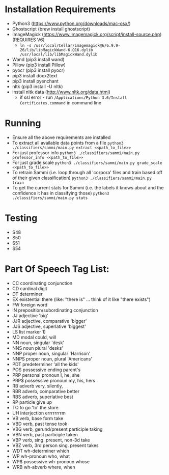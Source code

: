 
# Installation Requirements

  * Python3 (https://www.python.org/downloads/mac-osx/)
  * Ghostscript (brew install ghostscript)
  * ImageMagick (https://www.imagemagick.org/script/install-source.php) (REQUIRES V6)
    - ``ln -s /usr/local/Cellar/imagemagick@6/6.9.9-26/lib/libMagickWand-6.Q16.dylib /usr/local/lib/libMagickWand.dylib``
  * Wand (pip3 install wand)
  * Pillow (pip3 install Pillow)
  * pyocr (pip3 install pyocr)
  * pip3 install docx2text
  * pip3 install pyenchant
  * nltk (pip3 install -U nltk)
  * install nltk data (http://www.nltk.org/data.html)
    - if ssl error - run ``/Applications/Python 3.6/Install Certificates.command`` in command line

# Running

  * Ensure all the above requirements are installed
  * To extract all available data points from a file ``python3 ./classifiers/sammi/main.py extract <<path_to_file>>``
  * For just professor info ``python3 ./classifiers/sammi/main.py professor_info <<path_to_file>>``
  * For just grade scale ``python3 ./classifiers/sammi/main.py grade_scale <<path_to_file>>``
  * To retrain Sammi (i.e. loop through all 'corpora' files and train based off of their given classification) ``python3 ./classifiers/sammi/main.py train``
  * To get the current stats for Sammi (i.e. the labels it knows about and the confidence it has in classifying those) ``python3 ./classifiers/sammi/main.py stats``

# Testing

  * S48
  * S50
  * S51
  * S54

# Part Of Speech Tag List:

  * CC	coordinating conjunction
  * CD	cardinal digit
  * DT	determiner
  * EX	existential there (like: "there is" ... think of it like "there exists")
  * FW	foreign word
  * IN	preposition/subordinating conjunction
  * JJ	adjective	'big'
  * JJR	adjective, comparative	'bigger'
  * JJS	adjective, superlative	'biggest'
  * LS	list marker	1)
  * MD	modal	could, will
  * NN	noun, singular 'desk'
  * NNS	noun plural	'desks'
  * NNP	proper noun, singular	'Harrison'
  * NNPS	proper noun, plural	'Americans'
  * PDT	predeterminer	'all the kids'
  * POS	possessive ending	parent's
  * PRP	personal pronoun	I, he, she
  * PRP$	possessive pronoun	my, his, hers
  * RB	adverb	very, silently,
  * RBR	adverb, comparative	better
  * RBS	adverb, superlative	best
  * RP	particle	give up
  * TO	to	go 'to' the store.
  * UH	interjection	errrrrrrrm
  * VB	verb, base form	take
  * VBD	verb, past tense	took
  * VBG	verb, gerund/present participle	taking
  * VBN	verb, past participle	taken
  * VBP	verb, sing. present, non-3d	take
  * VBZ	verb, 3rd person sing. present	takes
  * WDT	wh-determiner	which
  * WP	wh-pronoun	who, what
  * WP$	possessive wh-pronoun	whose
  * WRB	wh-abverb	where, when
